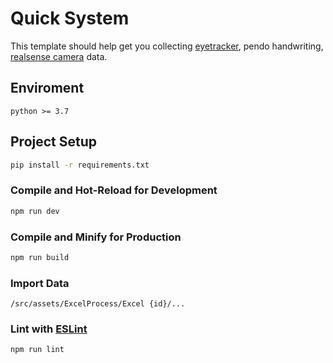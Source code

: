 # Quick System

This template should help get you collecting [eyetracker](https://docs.pupil-labs.com/core/developer/), pendo handwriting, [realsense camera](https://github.com/IntelRealSense/librealsense) data.

## Enviroment

```
python >= 3.7
```

## Project Setup

```sh
pip install -r requirements.txt
```

### Compile and Hot-Reload for Development

```sh
npm run dev
```

### Compile and Minify for Production

```sh
npm run build
```

### Import Data

```
/src/assets/ExcelProcess/Excel {id}/...
```

### Lint with [ESLint](https://eslint.org/)

```sh
npm run lint
```
